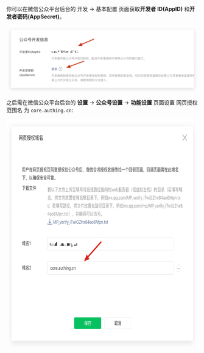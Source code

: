 <IntegrationDetailCard title="在微信公众平台创建一个服务号">

你可以在微信公众平台后台的 开发 -> 基本配置 页面获取**开发者 ID(AppID)** 和**开发者密码(AppSecret)**。

![](./images/wechat-mp-app-id.png)

之后需在微信公众平台后台的 **设置** -> **公众号设置** -> **功能设置** 页面设置 网页授权范围名 为 `core.authing.cn`:

<img src="./images/verify-txt.png" alt="" height="600"/>


</IntegrationDetailCard>
